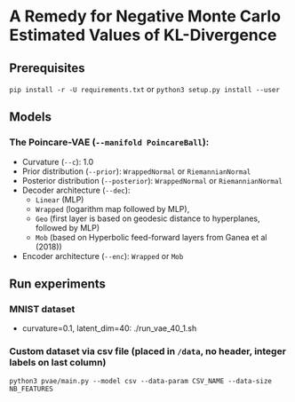 # A Remedy for Negative Monte Carlo Estimated Values of KL-Divergence

## Prerequisites
`pip install -r -U requirements.txt` or `python3 setup.py install --user`

## Models

### The Poincare-VAE (`--manifold PoincareBall`):
- Curvature (`--c`): 1.0
- Prior distribution (`--prior`): `WrappedNormal` or `RiemannianNormal`
- Posterior distribution (`--posterior`): `WrappedNormal` or `RiemannianNormal`
- Decoder architecture (`--dec`):
    - `Linear` (MLP)
    - `Wrapped` (logarithm map followed by MLP),
    - `Geo` (first layer is based on geodesic distance to hyperplanes, followed by MLP)
    - `Mob` (based on Hyperbolic feed-forward layers from Ganea et al (2018))
- Encoder architecture (`--enc`): `Wrapped` or `Mob`


## Run experiments

### MNIST dataset
- curvature=0.1, latent_dim=40: ./run_vae_40_1.sh

### Custom dataset via csv file (placed in `/data`, no header, integer labels on last column)
```
python3 pvae/main.py --model csv --data-param CSV_NAME --data-size NB_FEATURES
```


